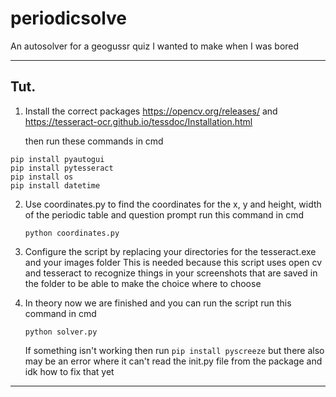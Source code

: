 # periodicsolve
An autosolver for a geogussr quiz I wanted to make when I was bored

---
## Tut.

1. Install the correct packages
   https://opencv.org/releases/ and
   https://tesseract-ocr.github.io/tessdoc/Installation.html

   then run these commands in cmd
 ```
pip install pyautogui
pip install pytesseract
pip install os
pip install datetime
 ```

2. Use coordinates.py to find the coordinates for the x, y and height, width of the periodic table and question prompt
   run this command in cmd
   ```
   python coordinates.py
   ```

3. Configure the script by replacing your directories for the tesseract.exe and your images folder
      This is needed because this script uses open cv and tesseract to recognize things in your screenshots that are saved in the folder to be able to make the choice where to choose

4. In theory now we are finished and you can run the script
      run this command in cmd

      ```
      python solver.py
      ```

      If something isn't working then run ```pip install pyscreeze``` but there also may be an error where it can't read the init.py file from the package and idk how to fix that yet




---
